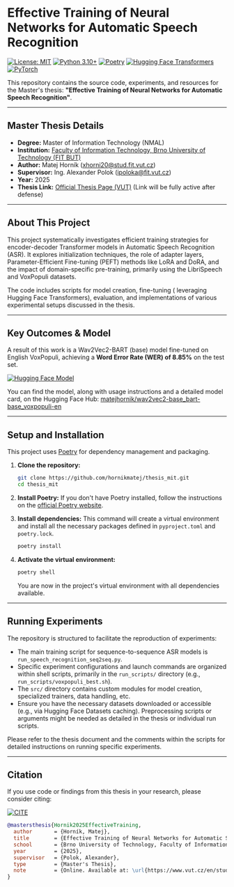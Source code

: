 # Effective Training of Neural Networks for Automatic Speech Recognition

[![License: MIT](https://img.shields.io/badge/License-MIT-yellow.svg)](https://opensource.org/licenses/MIT)
[![Python 3.10+](https://img.shields.io/badge/python-3.10+-blue.svg)](https://www.python.org/downloads/release/python-3100/)
[![Poetry](https://img.shields.io/endpoint?url=https://python-poetry.org/badge/v0.json)](https://python-poetry.org/)
[![Hugging Face Transformers](https://img.shields.io/badge/%F0%9F%A4%97%20Hugging%20Face-Transformers-orange)](https://huggingface.co/transformers)
[![PyTorch](https://img.shields.io/badge/PyTorch-%23EE4C2C.svg?logo=PyTorch&logoColor=white)](https://pytorch.org/)

This repository contains the source code, experiments, and resources for the Master's thesis: **"Effective Training of Neural Networks for Automatic Speech Recognition"**.

---

## Master Thesis Details
-   **Degree:** Master of Information Technology (NMAL)
-   **Institution:** [Faculty of Information Technology, Brno University of Technology (FIT BUT)](https://www.fit.vut.cz/.en)
-   **Author:** Matej Horník ([xhorni20@stud.fit.vut.cz](mailto:xhorni20@stud.fit.vut.cz))
-   **Supervisor:** Ing. Alexander Polok ([ipoloka@fit.vut.cz](mailto:ipoloka@fit.vut.cz))
-   **Year:** 2025
-   **Thesis Link:** [Official Thesis Page (VUT)](https://www.vut.cz/en/students/final-thesis/detail/164401) (Link will be fully active after defense)

---

## About This Project

This project systematically investigates efficient training strategies for encoder-decoder Transformer models in Automatic Speech Recognition (ASR). It explores initialization techniques, the role of adapter layers, Parameter-Efficient Fine-tuning (PEFT) methods like LoRA and DoRA, and the impact of domain-specific pre-training, primarily using the LibriSpeech and VoxPopuli datasets.

The code includes scripts for model creation, fine-tuning ( leveraging Hugging Face Transformers), evaluation, and implementations of various experimental setups discussed in the thesis.

---

## Key Outcomes & Model

A result of this work is a Wav2Vec2-BART (base) model fine-tuned on English VoxPopuli, achieving a **Word Error Rate (WER) of 8.85%** on the test set.

[![Hugging Face Model](https://img.shields.io/badge/%F0%9F%A4%97%20Model_Card-matejhornik/wav2vec2--base_bart--base_voxpopuli--en-blue)](https://huggingface.co/matejhornik/wav2vec2-base_bart-base_voxpopuli-en)

You can find the model, along with usage instructions and a detailed model card, on the Hugging Face Hub:
[matejhornik/wav2vec2-base_bart-base_voxpopuli-en](https://huggingface.co/matejhornik/wav2vec2-base_bart-base_voxpopuli-en)

---

## Setup and Installation

This project uses [Poetry](https://python-poetry.org/) for dependency management and packaging.

1.  **Clone the repository:**
    ```bash
    git clone https://github.com/hornikmatej/thesis_mit.git
    cd thesis_mit
    ```

2.  **Install Poetry:**
    If you don't have Poetry installed, follow the instructions on the [official Poetry website](https://python-poetry.org/docs/#installation).

3.  **Install dependencies:**
    This command will create a virtual environment and install all the necessary packages defined in `pyproject.toml` and `poetry.lock`.
    ```bash
    poetry install
    ```

4.  **Activate the virtual environment:**
    ```bash
    poetry shell
    ```
    You are now in the project's virtual environment with all dependencies available.

---

## Running Experiments

The repository is structured to facilitate the reproduction of experiments:
*   The main training script for sequence-to-sequence ASR models is `run_speech_recognition_seq2seq.py`.
*   Specific experiment configurations and launch commands are organized within shell scripts, primarily in the `run_scripts/` directory (e.g., `run_scripts/voxpopuli_best.sh`).
*   The `src/` directory contains custom modules for model creation, specialized trainers, data handling, etc.
*   Ensure you have the necessary datasets downloaded or accessible (e.g., via Hugging Face Datasets caching). Preprocessing scripts or arguments might be needed as detailed in the thesis or individual run scripts.

Please refer to the thesis document and the comments within the scripts for detailed instructions on running specific experiments.

---

## Citation

If you use code or findings from this thesis in your research, please consider citing:

[![CITE](https://excel.fit.vutbr.cz/wp-content/images/2023/FIT_color_CMYK_EN.svg)](https://www.vut.cz/en/students/final-thesis/detail/164401)

```bibtex
@mastersthesis{Hornik2025EffectiveTraining,
  author       = {Horník, Matej},
  title        = {Effective Training of Neural Networks for Automatic Speech Recognition},
  school       = {Brno University of Technology, Faculty of Information Technology},
  year         = {2025},
  supervisor   = {Polok, Alexander},
  type         = {Master's Thesis},
  note         = {Online. Available at: \url{https://www.vut.cz/en/students/final-thesis/detail/164401} and code at \url{https://github.com/hornikmatej/thesis_mit}}
}
